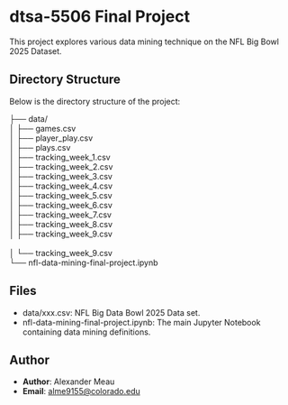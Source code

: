 # dtsa-5506 Final Project

This project explores various data mining technique on the NFL Big Bowl 2025 Dataset.

## Directory Structure
Below is the directory structure of the project:

  ├── data/<br/>
  │    ├── games.csv<br/>
  │    ├── player_play.csv<br/>
  │    ├── plays.csv<br/>
  │    ├── tracking_week_1.csv<br/>
  │    ├── tracking_week_2.csv<br/>
  │    ├── tracking_week_3.csv<br/>
  │    ├── tracking_week_4.csv<br/>
  │    ├── tracking_week_5.csv<br/>
  │    ├── tracking_week_6.csv<br/>
  │    ├── tracking_week_7.csv<br/>
  │    ├── tracking_week_8.csv<br/>
  │    ├── tracking_week_9.csv<br/>  
  │    └── tracking_week_9.csv<br/>
  └── nfl-data-mining-final-project.ipynb<br/>

## Files
- data/xxx.csv: NFL Big Data Bowl 2025 Data set.
- nfl-data-mining-final-project.ipynb: The main Jupyter Notebook containing data mining definitions. 

## Author
- **Author**: Alexander Meau
- **Email**: alme9155@colorado.edu
